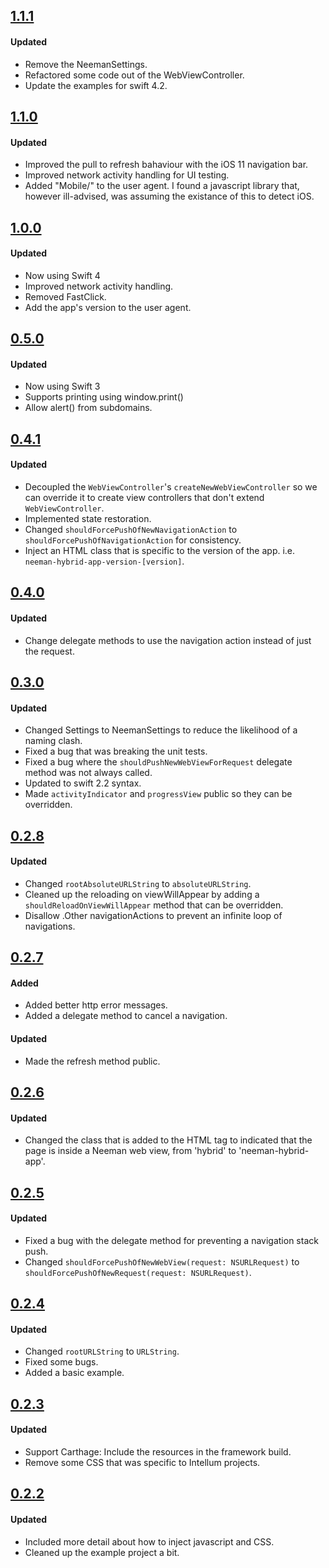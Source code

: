 ## [1.1.1](https://github.com/intellum/neeman/releases/tag/1.1.1)
#### Updated
- Remove the NeemanSettings.
- Refactored some code out of the WebViewController.
- Update the examples for swift 4.2.

## [1.1.0](https://github.com/intellum/neeman/releases/tag/1.1.0)
#### Updated
- Improved the pull to refresh bahaviour with the iOS 11 navigation bar.
- Improved network activity handling for UI testing.
- Added "Mobile/" to the user agent. I found a javascript library that, however ill-advised, was assuming the existance of this to detect iOS.

## [1.0.0](https://github.com/intellum/neeman/releases/tag/1.0.0)
#### Updated
- Now using Swift 4
- Improved network activity handling.
- Removed FastClick.
- Add the app's version to the user agent.

## [0.5.0](https://github.com/intellum/neeman/releases/tag/0.5.0)
#### Updated
- Now using Swift 3
- Supports printing using window.print()
- Allow alert() from subdomains.

## [0.4.1](https://github.com/intellum/neeman/releases/tag/0.4.1)
#### Updated
- Decoupled the `WebViewController`'s `createNewWebViewController` so we can override it to create view controllers that don't extend `WebViewController`.
- Implemented state restoration.
- Changed `shouldForcePushOfNewNavigationAction` to `shouldForcePushOfNavigationAction` for consistency.
- Inject an HTML class that is specific to the version of the app. i.e. `neeman-hybrid-app-version-[version]`.

## [0.4.0](https://github.com/intellum/neeman/releases/tag/0.4.0)
#### Updated
- Change delegate methods to use the navigation action instead of just the request.

## [0.3.0](https://github.com/intellum/neeman/releases/tag/0.3.0)
#### Updated
- Changed Settings to NeemanSettings to reduce the likelihood of a naming clash.
- Fixed a bug that was breaking the unit tests.
- Fixed a bug where the `shouldPushNewWebViewForRequest` delegate method was not always called.
- Updated to swift 2.2 syntax.
- Made `activityIndicator` and `progressView` public so they can be overridden.

## [0.2.8](https://github.com/intellum/neeman/releases/tag/0.2.8)
#### Updated
- Changed `rootAbsoluteURLString` to `absoluteURLString`.
- Cleaned up the reloading on viewWillAppear by adding a `shouldReloadOnViewWillAppear` method that can be overridden.
- Disallow .Other navigationActions to prevent an infinite loop of navigations.

## [0.2.7](https://github.com/intellum/neeman/releases/tag/0.2.7)
#### Added

- Added better http error messages.
- Added a delegate method to cancel a navigation.

#### Updated
- Made the refresh method public.

## [0.2.6](https://github.com/intellum/neeman/releases/tag/0.2.6)
#### Updated
- Changed the class that is added to the HTML tag to indicated that the page is inside a Neeman web view, from 'hybrid' to 'neeman-hybrid-app'.

## [0.2.5](https://github.com/intellum/neeman/releases/tag/0.2.5)
#### Updated
- Fixed a bug with the delegate method for preventing a navigation stack push.
- Changed `shouldForcePushOfNewWebView(request: NSURLRequest)` to `shouldForcePushOfNewRequest(request: NSURLRequest)`. 

## [0.2.4](https://github.com/intellum/neeman/releases/tag/0.2.4)
#### Updated
- Changed `rootURLString` to `URLString`.
- Fixed some bugs.
- Added a basic example.

## [0.2.3](https://github.com/intellum/neeman/releases/tag/0.2.3)

#### Updated
- Support Carthage: Include the resources in the framework build.
- Remove some CSS that was specific to Intellum projects. 

## [0.2.2](https://github.com/intellum/neeman/releases/tag/0.2.2)

#### Updated
- Included more detail about how to inject javascript and CSS.
- Cleaned up the example project a bit.

